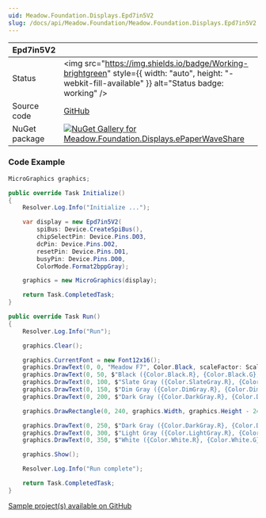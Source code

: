 ```yaml
---
uid: Meadow.Foundation.Displays.Epd7in5V2
slug: /docs/api/Meadow.Foundation/Meadow.Foundation.Displays.Epd7in5V2
---
```


| Epd7in5V2 | |
|--------|--------|
| Status | <img src="https://img.shields.io/badge/Working-brightgreen" style={{ width: "auto", height: "-webkit-fill-available" }} alt="Status badge: working" /> |
| Source code | [GitHub](https://github.com/WildernessLabs/Meadow.Foundation/tree/main/Source/Meadow.Foundation.Peripherals/Displays.ePaperWaveShare) |
| NuGet package | <a href="https://www.nuget.org/packages/Meadow.Foundation.Displays.ePaperWaveShare/" target="_blank"><img src="https://img.shields.io/nuget/v/Meadow.Foundation.Displays.ePaperWaveShare.svg?label=Meadow.Foundation.Displays.ePaperWaveShare" alt="NuGet Gallery for Meadow.Foundation.Displays.ePaperWaveShare" /></a> |
### Code Example

```csharp
MicroGraphics graphics;

public override Task Initialize()
{
    Resolver.Log.Info("Initialize ...");

    var display = new Epd7in5V2(
        spiBus: Device.CreateSpiBus(),
        chipSelectPin: Device.Pins.D03,
        dcPin: Device.Pins.D02,
        resetPin: Device.Pins.D01,
        busyPin: Device.Pins.D00,
        ColorMode.Format2bppGray);

    graphics = new MicroGraphics(display);

    return Task.CompletedTask;
}

public override Task Run()
{
    Resolver.Log.Info("Run");

    graphics.Clear();

    graphics.CurrentFont = new Font12x16();
    graphics.DrawText(0, 0, "Meadow F7", Color.Black, scaleFactor: ScaleFactor.X2);
    graphics.DrawText(0, 50, $"Black ({Color.Black.R}, {Color.Black.G}, {Color.Black.B})", Color.Black, scaleFactor: ScaleFactor.X2);
    graphics.DrawText(0, 100, $"Slate Gray ({Color.SlateGray.R}, {Color.SlateGray.G}, {Color.SlateGray.B})", Color.SlateGray, scaleFactor: ScaleFactor.X2);
    graphics.DrawText(0, 150, $"Dim Gray ({Color.DimGray.R}, {Color.DimGray.G}, {Color.DimGray.B})", Color.DimGray, scaleFactor: ScaleFactor.X2);
    graphics.DrawText(0, 200, $"Dark Gray ({Color.DarkGray.R}, {Color.DarkGray.G}, {Color.DarkGray.B})", Color.DarkGray, scaleFactor: ScaleFactor.X2);

    graphics.DrawRectangle(0, 240, graphics.Width, graphics.Height - 240, Color.SlateGray, true);

    graphics.DrawText(0, 250, $"Dark Gray ({Color.DarkGray.R}, {Color.DarkGray.G}, {Color.DarkGray.B})", Color.DarkGray, scaleFactor: ScaleFactor.X2);
    graphics.DrawText(0, 300, $"Light Gray ({Color.LightGray.R}, {Color.LightGray.G}, {Color.LightGray.B})", Color.LightGray, scaleFactor: ScaleFactor.X2);
    graphics.DrawText(0, 350, $"White ({Color.White.R}, {Color.White.G}, {Color.White.B})", Color.White, scaleFactor: ScaleFactor.X2);

    graphics.Show();

    Resolver.Log.Info("Run complete");

    return Task.CompletedTask;
}

```

[Sample project(s) available on GitHub](https://github.com/WildernessLabs/Meadow.Foundation/tree/main/Source/Meadow.Foundation.Peripherals/Displays.ePaperWaveShare/Samples/Epd7in5V2_Sample)

